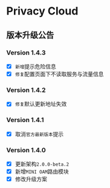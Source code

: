 # Privacy Cloud

## 版本升级公告

### Version 1.4.3
- [x] `新增`提示危险信息
- [x] `修复`配置页面下不读取服务与流量信息

### Version 1.4.2
- [x] `修复`默认更新地址失效

### Version 1.4.1
- [x] 取消`官方最新版本`提示

### Version 1.4.0
- [x] 更新架构`2.0.0-beta.2`
- [x] 新增`MINI OAM`路由模块
- [x] 修改升级方案

